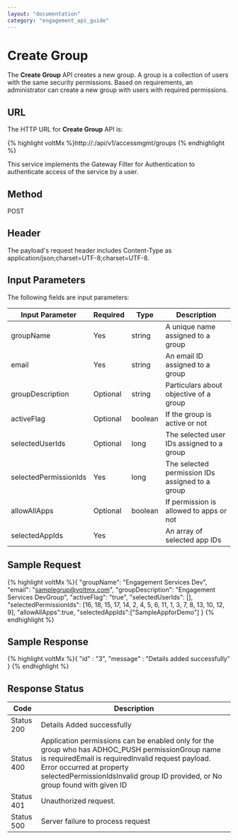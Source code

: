 ```yaml
---
layout: "documentation"
category: "engagement_api_guide"
---
```


# Create Group

The **Create Group** API creates a new group. A group is a collection of users with the same security permissions. Based on requirements, an administrator can create a new group with users with required permissions.

## URL

The HTTP URL for **Create Group** API is:

{% highlight voltMx %}http://<host>:<port>/api/v1/accessmgmt/groups
{% endhighlight %}

This service implements the Gateway Filter for Authentication to authenticate access of the service by a user.

## Method

POST

## Header

The payload's request header includes Content-Type as application/json;charset=UTF-8;charset=UTF-8.

## Input Parameters

The following fields are input parameters:

| Input Parameter       | Required | Type    | Description                                     |
| --------------------- | -------- | ------- | ----------------------------------------------- |
| groupName             | Yes      | string  | A unique name assigned to a group               |
| email                 | Yes      | string  | An email ID assigned to a group                 |
| groupDescription      | Optional | string  | Particulars about objective of a group          |
| activeFlag            | Optional | boolean | If the group is active or not                   |
| selectedUserIds       | Optional | long    | The selected user IDs assigned to a group       |
| selectedPermissionIds | Yes      | long    | The selected permission IDs assigned to a group |
| allowAllApps          | Optional | boolean | If permission is allowed to apps or not         |
| selectedAppIds        | Yes      |         | An array of selected app IDs                    |

## Sample Request

{% highlight voltMx %}{
"groupName": "Engagement Services Dev",
"email": "samplegrup@voltmx.com",
"groupDescription": "Engagement Services DevGroup",
"activeFlag": "true",
"selectedUserIds": [],
"selectedPermissionIds": [16, 18, 15, 17, 14, 2, 4, 5, 6, 11, 1, 3, 7, 8, 13, 10, 12, 9],
"allowAllApps":true,
"selectedAppIds":["SampleAppforDemo"]
}
{% endhighlight %}

## Sample Response

{% highlight voltMx %}{
"id" : "3",
"message" : "Details added successfully"
}
{% endhighlight %}

## Response Status

| Code       | Description                                                                                                                                                                                                                                                       |
| ---------- | ----------------------------------------------------------------------------------------------------------------------------------------------------------------------------------------------------------------------------------------------------------------- |
| Status 200 | Details Added successfully                                                                                                                                                                                                                                        |
| Status 400 | Application permissions can be enabled only for the group who has ADHOC_PUSH permissionGroup name is requiredEmail is requiredInvalid request payload. Error occurred at property selectedPermissionIdsInvalid group ID provided, or No group found with given ID |
| Status 401 | Unauthorized request.                                                                                                                                                                                                                                             |
| Status 500 | Server failure to process request                                                                                                                                                                                                                                 |
